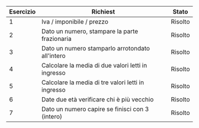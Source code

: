 Esercizio | Richiest | Stato
--------- | -------- | -----
1 | Iva / imponibile / prezzo | Risolto
2 | Dato un numero, stampare la parte frazionaria | Risolto  
3 | Dato un numero stamparlo arrotondato all'intero | Risolto
4 | Calcolare la media di due valori letti in ingresso | Risolto
5 | Calcolare la media di tre valori letti in ingresso | Risolto
6 | Date due età verificare chi è più vecchio | Risolto
7 | Dato un numero capire se finisci con 3 (intero) | Risolto

